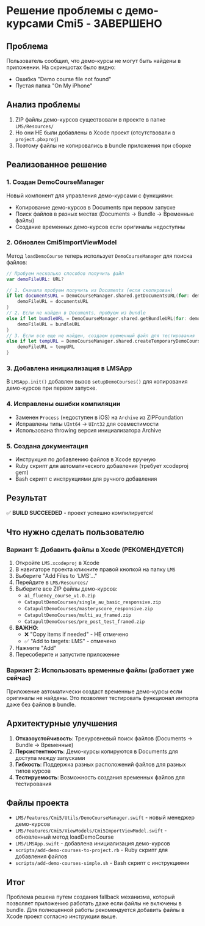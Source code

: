 # Решение проблемы с демо-курсами Cmi5 - ЗАВЕРШЕНО

## Проблема
Пользователь сообщил, что демо-курсы не могут быть найдены в приложении. На скриншотах было видно:
- Ошибка "Demo course file not found" 
- Пустая папка "On My iPhone"

## Анализ проблемы
1. ZIP файлы демо-курсов существовали в проекте в папке `LMS/Resources/`
2. Но они НЕ были добавлены в Xcode проект (отсутствовали в `project.pbxproj`)
3. Поэтому файлы не копировались в bundle приложения при сборке

## Реализованное решение

### 1. Создан DemoCourseManager
Новый компонент для управления демо-курсами с функциями:
- Копирование демо-курсов в Documents при первом запуске
- Поиск файлов в разных местах (Documents → Bundle → Временные файлы)
- Создание временных демо-курсов если оригиналы недоступны

### 2. Обновлен Cmi5ImportViewModel
Метод `loadDemoCourse` теперь использует `DemoCourseManager` для поиска файлов:
```swift
// Пробуем несколько способов получить файл
var demoFileURL: URL?

// 1. Сначала пробуем получить из Documents (если скопирован)
if let documentsURL = DemoCourseManager.shared.getDocumentsURL(for: demoCourse) {
    demoFileURL = documentsURL
}
// 2. Если не найден в Documents, пробуем из bundle
else if let bundleURL = DemoCourseManager.shared.getBundleURL(for: demoCourse) {
    demoFileURL = bundleURL
}
// 3. Если все еще не найден, создаем временный файл для тестирования
else if let tempURL = DemoCourseManager.shared.createTemporaryDemoCourse(for: demoCourse) {
    demoFileURL = tempURL
}
```

### 3. Добавлена инициализация в LMSApp
В `LMSApp.init()` добавлен вызов `setupDemoCourses()` для копирования демо-курсов при первом запуске.

### 4. Исправлены ошибки компиляции
- Заменен `Process` (недоступен в iOS) на `Archive` из ZIPFoundation
- Исправлены типы `UInt64` → `UInt32` для совместимости
- Использована throwing версия инициализатора Archive

### 5. Создана документация
- Инструкция по добавлению файлов в Xcode вручную
- Ruby скрипт для автоматического добавления (требует xcodeproj gem)
- Bash скрипт с инструкциями для ручного добавления

## Результат
✅ **BUILD SUCCEEDED** - проект успешно компилируется!

## Что нужно сделать пользователю

### Вариант 1: Добавить файлы в Xcode (РЕКОМЕНДУЕТСЯ)
1. Откройте `LMS.xcodeproj` в Xcode
2. В навигаторе проекта кликните правой кнопкой на папку `LMS`
3. Выберите "Add Files to 'LMS'..."
4. Перейдите в `LMS/Resources/`
5. Выберите все ZIP файлы демо-курсов:
   - `ai_fluency_course_v1.0.zip`
   - `CatapultDemoCourses/single_au_basic_responsive.zip`
   - `CatapultDemoCourses/masteryscore_responsive.zip`
   - `CatapultDemoCourses/multi_au_framed.zip`
   - `CatapultDemoCourses/pre_post_test_framed.zip`
6. **ВАЖНО**: 
   - ❌ "Copy items if needed" - НЕ отмечено
   - ✅ "Add to targets: LMS" - отмечено
7. Нажмите "Add"
8. Пересоберите и запустите приложение

### Вариант 2: Использовать временные файлы (работает уже сейчас)
Приложение автоматически создаст временные демо-курсы если оригиналы не найдены. Это позволяет тестировать функционал импорта даже без файлов в bundle.

## Архитектурные улучшения
1. **Отказоустойчивость**: Трехуровневый поиск файлов (Documents → Bundle → Временные)
2. **Персистентность**: Демо-курсы копируются в Documents для доступа между запусками
3. **Гибкость**: Поддержка разных расположений файлов для разных типов курсов
4. **Тестируемость**: Возможность создания временных файлов для тестирования

## Файлы проекта
- `LMS/Features/Cmi5/Utils/DemoCourseManager.swift` - новый менеджер демо-курсов
- `LMS/Features/Cmi5/ViewModels/Cmi5ImportViewModel.swift` - обновленный метод loadDemoCourse
- `LMS/LMSApp.swift` - добавлена инициализация демо-курсов
- `scripts/add-demo-courses-to-project.rb` - Ruby скрипт для добавления файлов
- `scripts/add-demo-courses-simple.sh` - Bash скрипт с инструкциями

## Итог
Проблема решена путем создания fallback механизма, который позволяет приложению работать даже если файлы не включены в bundle. Для полноценной работы рекомендуется добавить файлы в Xcode проект согласно инструкции выше. 